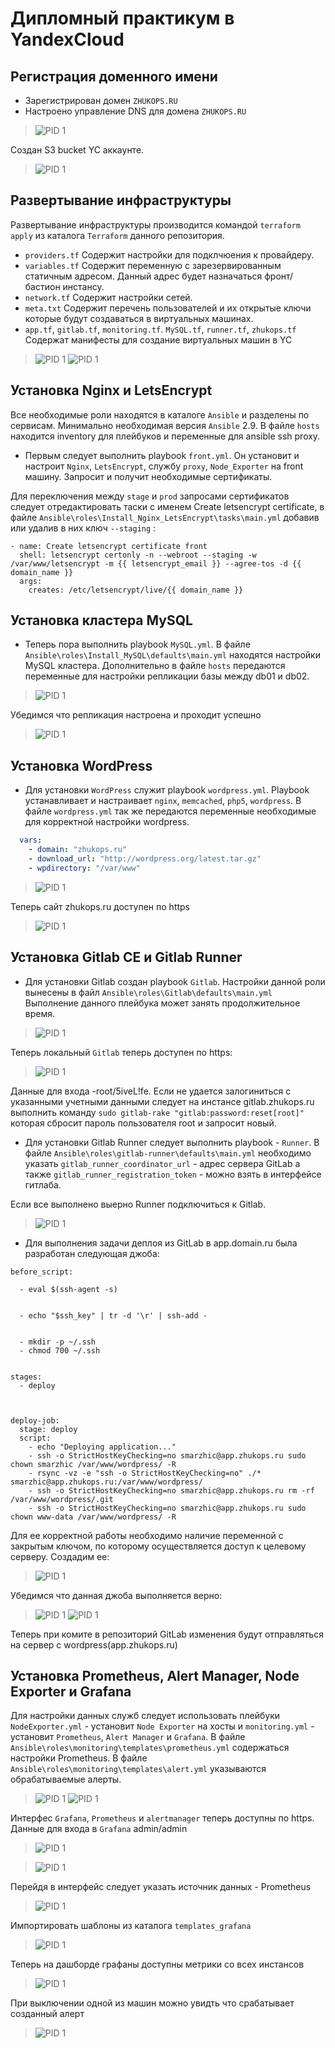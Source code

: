 # Дипломный практикум в YandexCloud

## Регистрация доменного имени

- Зарегистрирован домен `ZHUKOPS.RU`
- Настроено управление DNS для домена `ZHUKOPS.RU`
>![PID 1](https://github.com/Smarzhic/dip/blob/main/img/DNS.PNG)  

Создан S3 bucket YC аккаунте.
>![PID 1](https://github.com/Smarzhic/dip/blob/main/img/s3%20baket.png)  

## Развертывание инфраструктуры
Развертывание инфраструктуры производится командой `terraform apply` из каталога `Terraform` данного репозитория.

- `providers.tf` Содержит настройки для подклчюения к провайдеру.
- `variables.tf` Содержит переменную с зарезервированным статичным адресом. Данный адрес будет назначаться фронт/бастион инстансу.
- `network.tf` Содержит настройки сетей.
- `meta.txt` Содержит перечень пользователей и их открытые ключи которые будут создаваться в виртуальных машинах.
- `app.tf`, `gitlab.tf`, `monitoring.tf`. `MySQL.tf`, `runner.tf`, `zhukops.tf` Содержат манифесты для создание виртуальных машин в YC
>![PID 1](https://github.com/Smarzhic/dip/blob/main/img/apply.png)
>![PID 1](https://github.com/Smarzhic/dip/blob/main/img/yc.png)

## Установка Nginx и LetsEncrypt
Все необходимые роли находятся в каталоге `Ansible` и разделены по сервисам. Минимально необходимая версия `Ansible` 2.9. В файле `hosts` находится inventory для плейбуков и переменные для ansible ssh proxy.

- Первым следует выполнить playbook `front.yml`. Он установит и настроит `Nginx`, `LetsEncrypt`, службу `proxy`, `Node_Exporter` на front машину. Запросит и получит необходимые сертификаты.


Для переключения между `stage` и `prod` запросами сертификатов следует отредактировать таски с именем  Create letsencrypt certificate, в файле `Ansible\roles\Install_Nginx_LetsEncrypt\tasks\main.yml` добавив или удалив в них ключ `--staging` :
```
- name: Create letsencrypt certificate front
  shell: letsencrypt certonly -n --webroot --staging -w /var/www/letsencrypt -m {{ letsencrypt_email }} --agree-tos -d {{ domain_name }}
  args:
    creates: /etc/letsencrypt/live/{{ domain_name }}
```

## Установка кластера MySQL

- Теперь пора выполнить playbook `MySQL.yml`. В файле `Ansible\roles\Install_MySQL\defaults\main.yml` находятся настройки MySQL кластера. Дополнительно в файле `hosts` передаются переменные для настройки репликации базы  между db01 и db02. 


>![PID 1](https://github.com/Smarzhic/dip/blob/main/img/MySQL.png)

Убедимся что репликация настроена и проходит успешно

>![PID 1](https://github.com/Smarzhic/dip/blob/main/img/Replica.png)

## Установка WordPress

-  Для установки `WordPress` служит playbook `wordpress.yml`.  Playbook устанавливает и настраивает `nginx`, `memcached`, `php5`, `wordpress`. В файле `wordpress.yml` так же передаются переменные необходимые для корректной настройки wordpress.

```yml
  vars:
    - domain: "zhukops.ru"
    - download_url: "http://wordpress.org/latest.tar.gz"
    - wpdirectory: "/var/www"
```
>![PID 1](https://github.com/Smarzhic/dip/blob/main/img/wp.png)

Теперь сайт zhukops.ru доступен по https

>![PID 1](https://github.com/Smarzhic/dip/blob/main/img/zhukops.png)

## Установка Gitlab CE и Gitlab Runner

- Для установки Gitlab создан playbook `Gitlab`. Настройки данной роли вынесены в файл `Ansible\roles\Gitlab\defaults\main.yml` Выполнение данного плейбука может занять продолжительное время.

>![PID 1](https://github.com/Smarzhic/dip/blob/main/img/gitlab.png)

Теперь локальный `Gitlab` теперь доступен по https:

>![PID 1](https://github.com/Smarzhic/dip/blob/main/img/gitweb.png)

Данные для входа -root/5iveL!fe. Если не удается залогиниться с указанными учетными данными следует на инстансе gitlab.zhukops.ru выполнить команду `sudo gitlab-rake "gitlab:password:reset[root]"` которая сбросит пароль пользователя root и запросит новый.

- Для установки Gitlab Runner следует выполнить playbook - `Runner`. В файле `Ansible\roles\gitlab-runner\defaults\main.yml`  необходимо указать `gitlab_runner_coordinator_url` - адрес сервера GitLab а также `gitlab_runner_registration_token` - можно взять в интерфейсе гитлаба.  

Если все выполнено выерно Runner подключиться к Gitlab.

>![PID 1](https://github.com/Smarzhic/dip/blob/main/img/runner.PNG)


- Для выполнения задачи деплоя из GitLab  в app.domain.ru была разработан следующая джоба:

```
before_script:

  - eval $(ssh-agent -s)

 
  - echo "$ssh_key" | tr -d '\r' | ssh-add -

 
  - mkdir -p ~/.ssh
  - chmod 700 ~/.ssh


stages:         
  - deploy



deploy-job:      
  stage: deploy
  script:
    - echo "Deploying application..." 
    - ssh -o StrictHostKeyChecking=no smarzhic@app.zhukops.ru sudo chown smarzhic /var/www/wordpress/ -R
    - rsync -vz -e "ssh -o StrictHostKeyChecking=no" ./* smarzhic@app.zhukops.ru:/var/www/wordpress/
    - ssh -o StrictHostKeyChecking=no smarzhic@app.zhukops.ru rm -rf /var/www/wordpress/.git
    - ssh -o StrictHostKeyChecking=no smarzhic@app.zhukops.ru sudo chown www-data /var/www/wordpress/ -R
```
Для ее корректной работы необходимо наличие переменной с закрытым ключом, по которому осуществляется доступ к целевому серверу. Создадим ее:
>![PID 1](https://github.com/Smarzhic/dip/blob/main/img/key.PNG)

Убедимся что данная джоба выполняется верно:
>![PID 1](https://github.com/Smarzhic/dip/blob/main/img/job1.PNG)
>![PID 1](https://github.com/Smarzhic/dip/blob/main/img/job2.PNG)

Теперь при комите в репозиторий GitLab изменения будут отправляться на сервер c wordpress(app.zhukops.ru)

## Установка Prometheus, Alert Manager, Node Exporter и Grafana

Для настройки данных служб следует использовать плейбуки `NodeExporter.yml` - установит `Node Exporter` на хосты  и `monitoring.yml` - установит `Prometheus`, `Alert Manager` и `Grafana`. В файле `Ansible\roles\monitoring\templates\prometheus.yml` содержаться настройки Prometheus. В файле `Ansible\roles\monitoring\templates\alert.yml` указываются обрабатываемые алерты.

>![PID 1](https://github.com/Smarzhic/dip/blob/main/img/monitoring.png)
>![PID 1](https://github.com/Smarzhic/dip/blob/main/img/nodeexporter.png)

Интерфес `Grafana`, `Prometheus` и `alertmanager` теперь доступны по https. Данные для входа в `Grafana` admin/admin

>![PID 1](https://github.com/Smarzhic/dip/blob/main/img/prometheus.png)

>![PID 1](https://github.com/Smarzhic/dip/blob/main/img/grafanaweb.png)

Перейдя в интерфейс следует указать источник данных - Prometheus

>![PID 1](https://github.com/Smarzhic/dip/blob/main/img/grafanprom.png)

Импортировать шаблоны из каталога `templates_grafana`

>![PID 1](https://github.com/Smarzhic/dip/blob/main/img/importdashboard.png)

Теперь на дашборде графаны доступны метрики со всех инстансов

>![PID 1](https://github.com/Smarzhic/dip/blob/main/img/nodemon.png)

При выключении одной из машин можно увидть что срабатывает созданный алерт
>![PID 1](https://github.com/Smarzhic/dip/blob/main/img/alert.png)
